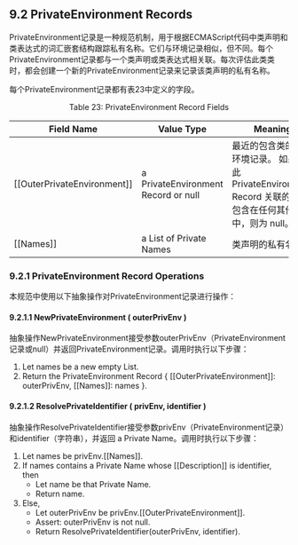 ## 9.2 PrivateEnvironment Records

PrivateEnvironment记录是一种规范机制，用于根据ECMAScript代码中类声明和类表达式的词汇嵌套结构跟踪私有名称。它们与环境记录相似，但不同。每个PrivateEnvironment记录都与一个类声明或类表达式相关联。每次评估此类类时，都会创建一个新的PrivateEnvironment记录来记录该类声明的私有名称。

每个PrivateEnvironment记录都有表23中定义的字段。
<center>Table 23: PrivateEnvironment Record Fields</center>

|Field Name|Value Type|Meaning|
|--|--|--|
|[[OuterPrivateEnvironment]]|a PrivateEnvironment Record or null|最近的包含类的私有环境记录。 如果与此 PrivateEnvironment Record 关联的类不包含在任何其他类中，则为 null。|
|[[Names]]|a List of Private Names|类声明的私有名称。|

### 9.2.1 PrivateEnvironment Record Operations

本规范中使用以下抽象操作对PrivateEnvironment记录进行操作：

#### 9.2.1.1 NewPrivateEnvironment ( outerPrivEnv )

抽象操作NewPrivateEnvironment接受参数outerPrivEnv（PrivateEnvironment记录或null）并返回PrivateEnvironment记录。调用时执行以下步骤：

1. Let names be a new empty List.
2. Return the PrivateEnvironment Record { [[OuterPrivateEnvironment]]: outerPrivEnv, [[Names]]: names }.

#### 9.2.1.2 ResolvePrivateIdentifier ( privEnv, identifier )

抽象操作ResolvePrivateIdentifier接受参数privEnv（PrivateEnvironment记录）和identifier（字符串），并返回 a Private Name。调用时执行以下步骤：

1. Let names be privEnv.[[Names]].
2. If names contains a Private Name whose [[Description]] is identifier, then
    - Let name be that Private Name.
    - Return name.
3. Else,
    - Let outerPrivEnv be privEnv.[[OuterPrivateEnvironment]].
    - Assert: outerPrivEnv is not null.
    - Return ResolvePrivateIdentifier(outerPrivEnv, identifier).